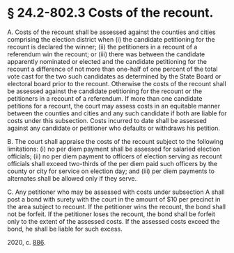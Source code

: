 # § 24.2-802.3 Costs of the recount.

<p>A. Costs of the recount shall be assessed against the counties and cities comprising the election district when (i) the candidate petitioning for the recount is declared the winner; (ii) the petitioners in a recount of a referendum win the recount; or (iii) there was between the candidate apparently nominated or elected and the candidate petitioning for the recount a difference of not more than one-half of one percent of the total vote cast for the two such candidates as determined by the State Board or electoral board prior to the recount. Otherwise the costs of the recount shall be assessed against the candidate petitioning for the recount or the petitioners in a recount of a referendum. If more than one candidate petitions for a recount, the court may assess costs in an equitable manner between the counties and cities and any such candidate if both are liable for costs under this subsection. Costs incurred to date shall be assessed against any candidate or petitioner who defaults or withdraws his petition.</p><p>B. The court shall appraise the costs of the recount subject to the following limitations: (i) no per diem payment shall be assessed for salaried election officials; (ii) no per diem payment to officers of election serving as recount officials shall exceed two-thirds of the per diem paid such officers by the county or city for service on election day; and (iii) per diem payments to alternates shall be allowed only if they serve.</p><p>C. Any petitioner who may be assessed with costs under subsection A shall post a bond with surety with the court in the amount of $10 per precinct in the area subject to recount. If the petitioner wins the recount, the bond shall not be forfeit. If the petitioner loses the recount, the bond shall be forfeit only to the extent of the assessed costs. If the assessed costs exceed the bond, he shall be liable for such excess.</p><p>2020, c. <a href='http://lis.virginia.gov/cgi-bin/legp604.exe?201+ful+CHAP0886'>886</a>.</p>